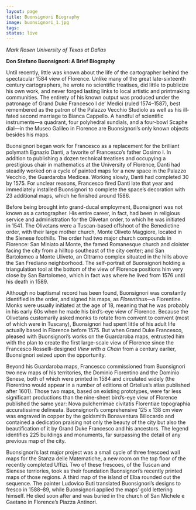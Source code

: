 ```yaml
---
layout: page
title: Buonsignori Biography
image: buonsignori_1.jpg
tags:
status: live
---
```

*Mark Rosen
University of Texas at Dallas*

__Don Stefano Buonsignori: A Brief Biography__

Until recently, little was known about the life of the cartographer behind the spectacular 1584 view of Florence. Unlike many of the great late-sixteenth century cartographers, he wrote no scientific treatises, did little to publicize his own work, and never forged lasting links to local artistic and printmaking communities. The entirety of his known output was produced under the patronage of Grand Duke Francesco I de’ Medici (ruled 1574–1587), best remembered as the patron of the Palazzo Vecchio Studiolo as well as his ill-fated second marriage to Bianca Cappello. A handful of scientific instruments—a quadrant, four polyhedral sundials, and a four-bowl Scaphe dial—in the Museo Galileo in Florence are Buonsignori’s only known objects besides his maps.

Buonsignori began work for Francesco as a replacement for the brilliant polymath Egnazio Danti, a favorite of Francesco’s father Cosimo I. In addition to publishing a dozen technical treatises and occupying a prestigious chair in mathematics at the University of Florence, Danti had steadily worked on a cycle of painted maps for a new space in the Palazzo Vecchio, the Guardaroba Medicea. Working slowly, Danti had completed 30 by 1575. For unclear reasons, Francesco fired Danti late that year and immediately installed Buonsignori to complete the space’s decoration with 23 additional maps, which he finished around 1586.

Before being brought into grand-ducal employment, Buonsignori was not known as a cartographer. His entire career, in fact, had been in religious service and administration for the Olivetan order, to which he was initiated in 1541. The Olivetans were a Tuscan-based offshoot of the Benedictine order, with their large mother church, Monte Oliveto Maggiore, located in the Sienese foothills. The order had two major church compounds in Florence: San Miniato al Monte, the famed Romanesque church and cloister facing the city from a hilltop southeast of the city center; and San Bartolomeo a Monte Uliveto, an Oltrarno complex situated in the hills above the San Frediano neighborhood. The self-portrait of Buonsignori holding a triangulation tool at the bottom of the view of Florence positions him very close by San Bartolomeo, which in fact was where he lived from 1576 until his death in 1589.

Although no baptismal record has been found, Buonsignori was constantly identified in the order, and signed his maps, as *Florentinus*—a Florentine. Monks were usually initiated at the age of 18, meaning that he was probably in his early 60s when he made his bird’s-eye view of Florence. Because the Olivetans customarily asked monks to rotate from convent to convent (most of which were in Tuscany), Buonsignori had spent little of his adult life actually based in Florence before 1575. But when Grand Duke Francesco, pleased with Buonsignori’s works on the Guardaroba maps, entrusted him with the plan to create the first large-scale view of Florence since the Francesco Rosselli-designed *View with a Chain* from a century earlier, Buonsignori seized upon the opportunity.

Beyond his Guardaroba maps, Francesco commissioned from Buonsignori two new maps of his territories, the Dominio Fiorentino and the Dominio Senese, both of which were printed in 1584 and circulated widely (the Fiorentino would appear in a number of editions of Ortelius’s atlas published after 1601). Those two maps, based on existing prototypes, were far less significant productions than the nine-sheet bird’s-eye view of Florence published the same year: Nova pulcherrimae civitatis Florentiae topographia accuratissime delineata. Buonsignori’s comprehensive 125 x 138 cm view was engraved in copper by the goldsmith Bonaventura Billocardo and contained a dedication praising not only the beauty of the city but also the beautification of it by Grand Duke Francesco and his ancestors. The legend identifies 225 buildings and monuments, far surpassing the detail of any previous map of the city.

Buonsignori’s last major project was a small cycle of three frescoed wall maps for the Stanza delle Matematiche, a new room on the top floor of the recently completed Uffizi. Two of these frescoes, of the Tuscan and Sienese terriories, took as their foundation Buonsignori’s recently printed maps of those regions. A third map of the island of Elba rounded out the sequence. The painter Ludovico Buti translated Buonsignori’s designs to fresco in 1588–89, while Buonsignori applied the maps’ gold lettering himself.  He died soon after and was buried in the church of San Michele e Gaetano in Florence’s Piazza Antinori.
